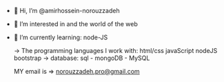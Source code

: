 - 👋 Hi, I’m @amirhossein-norouzzadeh
- 👀 I’m interested in and the world of the web
- 🌱 I’m currently learning: node-JS

  -> The programming languages I work with: html/css javaScript nodeJS bootstrap 
     -> database: sql -  mongoDB - MySQL 
     
     
  MY email is =>  norouzzadeh.pro@gmail.com
<!--
- 💞️ I’m looking to collaborate on ...
- 📫 How to reach me ...
-->
<!--
amirhossein-norouzzadeh/amirhossein-norouzzadeh is a ✨ special ✨ repository because its `README.md` (this file) appears on your GitHub profile.
You can click the Preview link to take a look at your changes.
-->

